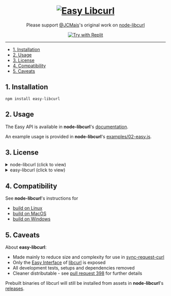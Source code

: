 <div align="center">

# [![Easy Libcurl](logo.svg)](https://github.com/nktnet1/easy-libcurl)

Please support [@JCMais](https://github.com/JCMais)'s original work on [node-libcurl](https://github.com/JCMais/node-libcurl#building-on-windows)

[![Try with Replit](https://replit.com/badge?caption=Try%20with%20Replit)](https://replit.com/@nktnet1/easy-libcurl-example#index.js)

</div>

---

- [1. Installation](#1-installation)
- [2. Usage](#2-usage)
- [3. License](#3-license)
- [4. Compatibility](#4-compatibility)
- [5. Caveats](#5-caveats)

## 1. Installation

```
npm install easy-libcurl
```

## 2. Usage

The Easy API is available in **node-libcurl**'s [documentation](https://node-libcurl-docs.netlify.app/classes/_lib_easy_.easy).

An example usage is provided in **node-libcurl**'s [examples/02-easy.js](https://github.com/JCMais/node-libcurl/blob/887949944dce38a19ee4ecbc5854aabe757e2a46/examples/02-easy.js).

## 3. License

<details closed>
<summary>node-libcurl (click to view)</summary>

```
MIT License

Copyright (C) 2014-present Jonathan Cardoso

Permission is hereby granted, free of charge, to any person
obtaining a copy of this software and associated documentation
files (the "Software"), to deal in the Software without
restriction, including without limitation the rights to use,
copy, modify, merge, publish, distribute, sublicense, and/or sell
copies of the Software, and to permit persons to whom the
Software is furnished to do so, subject to the following
conditions:

The above copyright notice and this permission notice shall be
included in all copies or substantial portions of the Software.

THE SOFTWARE IS PROVIDED "AS IS", WITHOUT WARRANTY OF ANY KIND,
EXPRESS OR IMPLIED, INCLUDING BUT NOT LIMITED TO THE WARRANTIES
OF MERCHANTABILITY, FITNESS FOR A PARTICULAR PURPOSE AND
NONINFRINGEMENT. IN NO EVENT SHALL THE AUTHORS OR COPYRIGHT
HOLDERS BE LIABLE FOR ANY CLAIM, DAMAGES OR OTHER LIABILITY,
WHETHER IN AN ACTION OF CONTRACT, TORT OR OTHERWISE, ARISING
FROM, OUT OF OR IN CONNECTION WITH THE SOFTWARE OR THE USE OR
OTHER DEALINGS IN THE SOFTWARE.
```

</details>

<details closed>
<summary>easy-libcurl (click to view)</summary>

```
Copyright (c) 2023 Khiet Tam Nguyen

Permission is hereby granted, free of charge, to any person obtaining a
copy of this software and associated documentation files (the “Software”),
to deal in the Software without restriction, including without limitation
the rights to use, copy, modify, merge, publish, distribute, sublicense,
and/or sell copies of the Software, and to permit persons to whom the
Software is furnished to do so, subject to the following conditions:

The above copyright notice and this permission notice shall be included in
all copies or substantial portions of the Software.

THE SOFTWARE IS PROVIDED “AS IS”, WITHOUT WARRANTY OF ANY KIND, EXPRESS OR
IMPLIED, INCLUDING BUT NOT LIMITED TO THE WARRANTIES OF MERCHANTABILITY,
FITNESS FOR A PARTICULAR PURPOSE AND NONINFRINGEMENT. IN NO EVENT SHALL
THE AUTHORS OR COPYRIGHT HOLDERS BE LIABLE FOR ANY CLAIM, DAMAGES OR OTHER
LIABILITY, WHETHER IN AN ACTION OF CONTRACT, TORT OR OTHERWISE, ARISING
FROM, OUT OF OR IN CONNECTION WITH THE SOFTWARE OR THE USE OR OTHER
DEALINGS IN THE SOFTWARE.
```

</details>

## 4. Compatibility

See **node-libcurl**'s instructions for
- [build on Linux](https://github.com/JCMais/node-libcurl#building-on-linux)
- [build on MacOS](https://github.com/JCMais/node-libcurl#building-on-macos)
- [build on Windows](https://github.com/JCMais/node-libcurl#building-on-windows)

## 5. Caveats

About **easy-libcurl**:
- Made mainly to reduce size and complexity for use in [sync-request-curl](https://github.com/JCMais/node-libcurl#building-on-windows)
- Only the [Easy Interface](https://curl.se/libcurl/c/libcurl-easy.html) of [libcurl](https://curl.se/libcurl/c/) is exposed
- All development tests, setups and dependencies removed
- Cleaner distributable - see [pull request 398](https://github.com/JCMais/node-libcurl/pull/398) for further details

Prebuilt binaries of libcurl will still be installed from assets in **node-libcurl**'s [releases](https://github.com/JCMais/node-libcurl/releases).